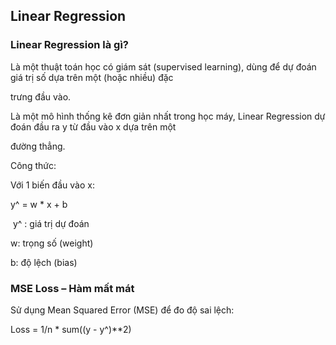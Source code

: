 ## Linear Regression

### Linear Regression là gì?

Là một thuật toán học có giám sát (supervised learning), dùng để dự đoán giá trị số dựa trên một (hoặc nhiều) đặc 

trưng đầu vào.

Là một mô hình thống kê đơn giản nhất trong học máy, Linear Regression dự đoán đầu ra y từ đầu vào x dựa trên một 

đường thẳng.

Công thức:

Với 1 biến đầu vào x:

 y^ = w * x + b

​
y^ : giá trị dự đoán

w: trọng số (weight)

b: độ lệch (bias)

### MSE Loss – Hàm mất mát

Sử dụng Mean Squared Error (MSE) để đo độ sai lệch:

Loss = 1/n * sum((y - y^)**2)

